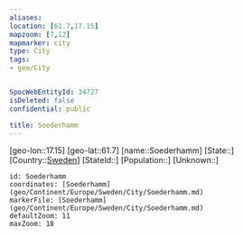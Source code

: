 ```yaml
---
aliases: 
location: [61.7,17.15]
mapzoom: [7,12] 
mapmarker: city 
type: City
tags:
- geo/City


SpocWebEntityId: 34727
isDeleted: false
confidential: public

title: Soederhamm
---
```

[geo-lon::17.15]
[geo-lat::61.7]
[name::Soederhamm]
[State::]
[Country::[Sweden](geo/Continent/Europe/Sweden.md)]
[StateId::]
[Population::]
[Unknown::]


```leaflet
id: Soederhamm
coordinates: [Soederhamm](geo/Continent/Europe/Sweden/City/Soederhamm.md)
markerFile: [Soederhamm](geo/Continent/Europe/Sweden/City/Soederhamm.md)
defaultZoom: 11 
maxZoom: 18
```


